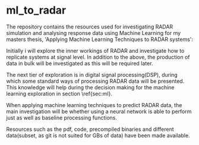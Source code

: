 # ml_to_radar
The repository contains the resources used for investigating RADAR simulation and analysing response data using Machine Learning for my masters thesis, 'Applying Machine Learning Techniques to RADAR systems':

Initially i will explore the inner workings of RADAR and investigate how to replicate systems at signal level.
In addition to the above, the production of data in bulk will be investigated as this will be required later.

The next tier of exploration is in digital signal processing(DSP), during which some standard ways of processing RADAR data will be presented.
This knowledge will help during the decision making for the machine learning exploration in section \ref{sec:ml}.

When applying machine learning techniques to predict RADAR data, the main investigation will be whether using a neural network is able to perform just as well as baseline processing functions.

Resources such as the pdf, code, precompiled binaries and different data(subset, as git is not suited for GBs of data) have been made available.
